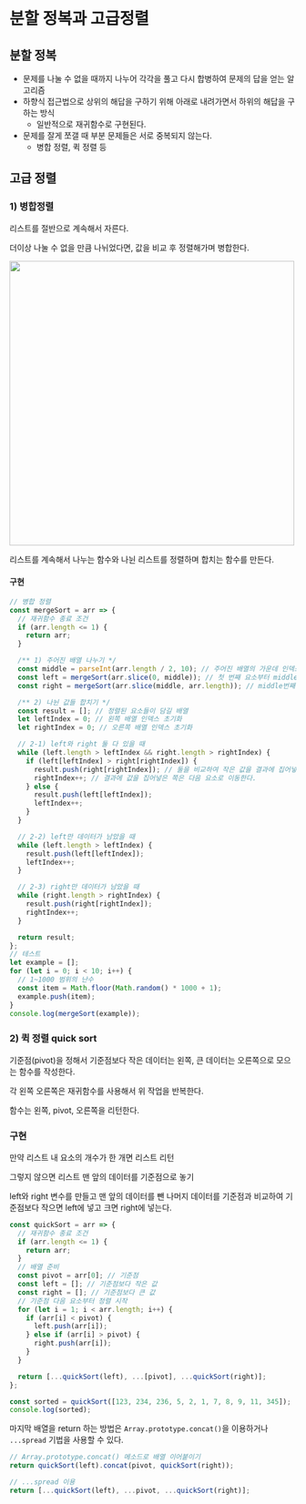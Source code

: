 # 분할 정복과 고급정렬

## 분할 정복
- 문제를 나눌 수 없을 때까지 나누어 각각을 풀고 다시 합병하여 문제의 답을 얻는 알고리즘
- 하향식 접근법으로 상위의 해답을 구하기 위해 아래로 내려가면서 하위의 해답을 구하는 방식
  - 일반적으로 재귀함수로 구현된다.
- 문제를 잘게 쪼갤 때 부분 문제들은 서로 중복되지 않는다.
  - 병합 정렬, 퀵 정렬 등

## 고급 정렬

### 1) 병합정렬

리스트를 절반으로 계속해서 자른다.

더이상 나눌 수 없을 만큼 나뉘었다면, 값을 비교 후 정렬해가며 병합한다.

<img src="https://upload.wikimedia.org/wikipedia/commons/c/cc/Merge-sort-example-300px.gif" width=500/>

리스트를 계속해서 나누는 함수와 나뉜 리스트를 정렬하며 합치는 함수를 만든다.

#### 구현

```js
// 병합 정렬
const mergeSort = arr => {
  // 재귀함수 종료 조건
  if (arr.length <= 1) {
    return arr;
  }

  /** 1) 주어진 배열 나누기 */
  const middle = parseInt(arr.length / 2, 10); // 주어진 배열의 가운데 인덱스 구하기
  const left = mergeSort(arr.slice(0, middle)); // 첫 번째 요소부터 middle번째 요소 전까지 담긴 배열
  const right = mergeSort(arr.slice(middle, arr.length)); // middle번째 요소부터 마지막 요소까지 담긴 배열

  /** 2) 나뉜 값들 합치기 */
  const result = []; // 정렬된 요소들이 담길 배열
  let leftIndex = 0; // 왼쪽 배열 인덱스 초기화
  let rightIndex = 0; // 오른쪽 배열 인덱스 초기화

  // 2-1) left와 right 둘 다 있을 때
  while (left.length > leftIndex && right.length > rightIndex) {
    if (left[leftIndex] > right[rightIndex]) {
      result.push(right[rightIndex]); // 둘을 비교하여 작은 값을 결과에 집어넣는다.
      rightIndex++; // 결과에 값을 집어넣은 쪽은 다음 요소로 이동한다.
    } else {
      result.push(left[leftIndex]);
      leftIndex++;
    }
  }

  // 2-2) left만 데이터가 남았을 때
  while (left.length > leftIndex) {
    result.push(left[leftIndex]);
    leftIndex++;
  }

  // 2-3) right만 데이터가 남았을 때
  while (right.length > rightIndex) {
    result.push(right[rightIndex]);
    rightIndex++;
  }

  return result;
};
// 테스트
let example = [];
for (let i = 0; i < 10; i++) {
  // 1~1000 범위의 난수
  const item = Math.floor(Math.random() * 1000 + 1);
  example.push(item);
}
console.log(mergeSort(example));
```

### 2) 퀵 정렬 quick sort

기준점(pivot)을 정해서 기준점보다 작은 데이터는 왼쪽, 큰 데이터는 오른쪽으로 모으는 함수를 작성한다.

각 왼쪽 오른쪽은 재귀함수를 사용해서 위 작업을 반복한다.

함수는 왼쪽, pivot, 오른쪽을 리턴한다.

### 구현

만약 리스트 내 요소의 개수가 한 개면 리스트 리턴

그렇지 않으면 리스트 맨 앞의 데이터를 기준점으로 놓기

left와 right 변수를 만들고 맨 앞의 데이터를 뺀 나머지 데이터를 기준점과 비교하여 기준점보다 작으면 left에 넣고 크면 right에 넣는다.

```js
const quickSort = arr => {
  // 재귀함수 종료 조건
  if (arr.length <= 1) {
    return arr;
  }
  // 배열 준비
  const pivot = arr[0]; // 기준점
  const left = []; // 기준점보다 작은 값
  const right = []; // 기준점보다 큰 값
  // 기준점 다음 요소부터 정렬 시작
  for (let i = 1; i < arr.length; i++) {
    if (arr[i] < pivot) {
      left.push(arr[i]);
    } else if (arr[i] > pivot) {
      right.push(arr[i]);
    }
  }

  return [...quickSort(left), ...[pivot], ...quickSort(right)];
};

const sorted = quickSort([123, 234, 236, 5, 2, 1, 7, 8, 9, 11, 345]);
console.log(sorted);
```

마지막 배열을 return 하는 방법은 `Array.prototype.concat()`을 이용하거나 `...spread` 기법을 사용할 수 있다.

```js
// Array.prototype.concat() 메소드로 배열 이어붙이기
return quickSort(left).concat(pivot, quickSort(right));

// ...spread 이용
return [...quickSort(left), ...pivot, ...quickSort(right)];
```
